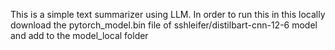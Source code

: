 This is a simple text summarizer using LLM. In order to run this in this locally download the pytorch_model.bin file of sshleifer/distilbart-cnn-12-6 model and add to the model_local folder
